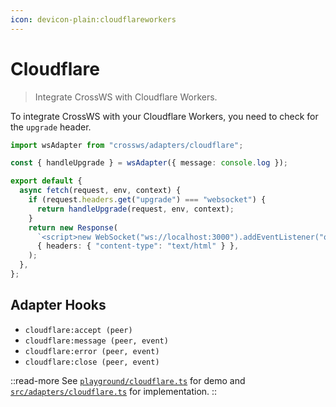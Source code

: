 ```yaml
---
icon: devicon-plain:cloudflareworkers
---
```


# Cloudflare

> Integrate CrossWS with Cloudflare Workers.

To integrate CrossWS with your Cloudflare Workers, you need to check for the `upgrade` header.

```ts
import wsAdapter from "crossws/adapters/cloudflare";

const { handleUpgrade } = wsAdapter({ message: console.log });

export default {
  async fetch(request, env, context) {
    if (request.headers.get("upgrade") === "websocket") {
      return handleUpgrade(request, env, context);
    }
    return new Response(
      `<script>new WebSocket("ws://localhost:3000").addEventListener("open", (e) => e.target.send("Hello from client!"));</script>`,
      { headers: { "content-type": "text/html" } },
    );
  },
};
```

## Adapter Hooks

- `cloudflare:accept (peer)`
- `cloudflare:message (peer, event)`
- `cloudflare:error (peer, event)`
- `cloudflare:close (peer, event)`

::read-more
See [`playground/cloudflare.ts`](https://github.com/unjs/crossws/tree/main/playground/cloudflare.ts) for demo and [`src/adapters/cloudflare.ts`](https://github.com/unjs/crossws/tree/main/src/adapters/cloudflare.ts) for implementation.
::
